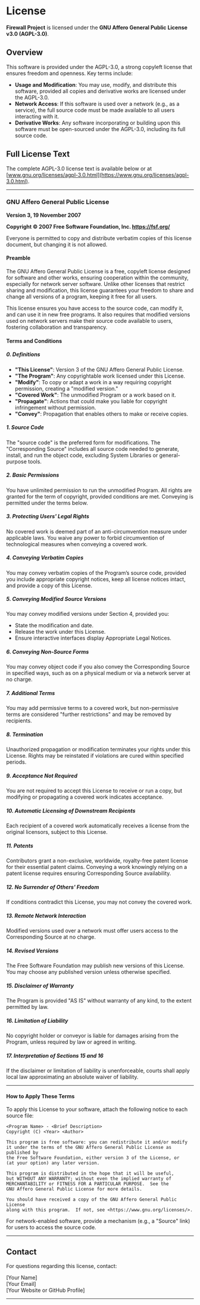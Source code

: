 # License

**Firewall Project** is licensed under the **GNU Affero General Public License v3.0 (AGPL-3.0)**.

## Overview

This software is provided under the AGPL-3.0, a strong copyleft license that ensures freedom and openness. Key terms include:

- **Usage and Modification**: You may use, modify, and distribute this software, provided all copies and derivative works are licensed under the AGPL-3.0.
- **Network Access**: If this software is used over a network (e.g., as a service), the full source code must be made available to all users interacting with it.
- **Derivative Works**: Any software incorporating or building upon this software must be open-sourced under the AGPL-3.0, including its full source code.

## Full License Text

The complete AGPL-3.0 license text is available below or at [www.gnu.org/licenses/agpl-3.0.html](https://www.gnu.org/licenses/agpl-3.0.html).

---

### GNU Affero General Public License

**Version 3, 19 November 2007**

**Copyright © 2007 Free Software Foundation, Inc. <https://fsf.org/>**

Everyone is permitted to copy and distribute verbatim copies of this license document, but changing it is not allowed.

#### Preamble

The GNU Affero General Public License is a free, copyleft license designed for software and other works, ensuring cooperation within the community, especially for network server software. Unlike other licenses that restrict sharing and modification, this license guarantees your freedom to share and change all versions of a program, keeping it free for all users.

This license ensures you have access to the source code, can modify it, and can use it in new free programs. It also requires that modified versions used on network servers make their source code available to users, fostering collaboration and transparency.

#### Terms and Conditions

##### 0. Definitions

- **"This License"**: Version 3 of the GNU Affero General Public License.
- **"The Program"**: Any copyrightable work licensed under this License.
- **"Modify"**: To copy or adapt a work in a way requiring copyright permission, creating a "modified version."
- **"Covered Work"**: The unmodified Program or a work based on it.
- **"Propagate"**: Actions that could make you liable for copyright infringement without permission.
- **"Convey"**: Propagation that enables others to make or receive copies.

##### 1. Source Code

The "source code" is the preferred form for modifications. The "Corresponding Source" includes all source code needed to generate, install, and run the object code, excluding System Libraries or general-purpose tools.

##### 2. Basic Permissions

You have unlimited permission to run the unmodified Program. All rights are granted for the term of copyright, provided conditions are met. Conveying is permitted under the terms below.

##### 3. Protecting Users' Legal Rights

No covered work is deemed part of an anti-circumvention measure under applicable laws. You waive any power to forbid circumvention of technological measures when conveying a covered work.

##### 4. Conveying Verbatim Copies

You may convey verbatim copies of the Program’s source code, provided you include appropriate copyright notices, keep all license notices intact, and provide a copy of this License.

##### 5. Conveying Modified Source Versions

You may convey modified versions under Section 4, provided you:

- State the modification and date.
- Release the work under this License.
- Ensure interactive interfaces display Appropriate Legal Notices.

##### 6. Conveying Non-Source Forms

You may convey object code if you also convey the Corresponding Source in specified ways, such as on a physical medium or via a network server at no charge.

##### 7. Additional Terms

You may add permissive terms to a covered work, but non-permissive terms are considered "further restrictions" and may be removed by recipients.

##### 8. Termination

Unauthorized propagation or modification terminates your rights under this License. Rights may be reinstated if violations are cured within specified periods.

##### 9. Acceptance Not Required

You are not required to accept this License to receive or run a copy, but modifying or propagating a covered work indicates acceptance.

##### 10. Automatic Licensing of Downstream Recipients

Each recipient of a covered work automatically receives a license from the original licensors, subject to this License.

##### 11. Patents

Contributors grant a non-exclusive, worldwide, royalty-free patent license for their essential patent claims. Conveying a work knowingly relying on a patent license requires ensuring Corresponding Source availability.

##### 12. No Surrender of Others' Freedom

If conditions contradict this License, you may not convey the covered work.

##### 13. Remote Network Interaction

Modified versions used over a network must offer users access to the Corresponding Source at no charge.

##### 14. Revised Versions

The Free Software Foundation may publish new versions of this License. You may choose any published version unless otherwise specified.

##### 15. Disclaimer of Warranty

The Program is provided "AS IS" without warranty of any kind, to the extent permitted by law.

##### 16. Limitation of Liability

No copyright holder or conveyor is liable for damages arising from the Program, unless required by law or agreed in writing.

##### 17. Interpretation of Sections 15 and 16

If the disclaimer or limitation of liability is unenforceable, courts shall apply local law approximating an absolute waiver of liability.

---

#### How to Apply These Terms

To apply this License to your software, attach the following notice to each source file:

```text
<Program Name> - <Brief Description>
Copyright (C) <Year> <Author>

This program is free software: you can redistribute it and/or modify
it under the terms of the GNU Affero General Public License as published by
the Free Software Foundation, either version 3 of the License, or
(at your option) any later version.

This program is distributed in the hope that it will be useful,
but WITHOUT ANY WARRANTY; without even the implied warranty of
MERCHANTABILITY or FITNESS FOR A PARTICULAR PURPOSE.  See the
GNU Affero General Public License for more details.

You should have received a copy of the GNU Affero General Public License
along with this program.  If not, see <https://www.gnu.org/licenses/>.
```

For network-enabled software, provide a mechanism (e.g., a "Source" link) for users to access the source code.

---

## Contact

For questions regarding this license, contact:

[Your Name]  
[Your Email]  
[Your Website or GitHub Profile]

---
